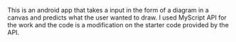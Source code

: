 This is an android app that takes a input in the form of a diagram in a canvas and predicts what the user wanted to draw.
I used MyScript API for the work and the code is a modification on the starter code provided by the API.